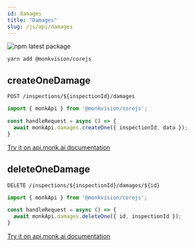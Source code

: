 ```yaml
---
id: damages
title: "Damages"
slug: /js/api/damages
---
```


![npm latest package](https://img.shields.io/npm/v/@monkvision/corejs/latest.svg)

```yarn
yarn add @monkvision/corejs
```

## createOneDamage
`POST /inspections/${inspectionId}/damages`

```javascript
import { monkApi } from '@monkvision/corejs';

const handleRequest = async () => {
  await monkApi.damages.createOne({ inspectionId, data });
}
```

[Try it on api.monk.ai documentation](https://api.monk.ai/v1/apidocs/#/Damage/post_damage)

## deleteOneDamage
`DELETE /inspections/${inspectionId}/damages/${id}`

```javascript
import { monkApi } from '@monkvision/corejs';

const handleRequest = async () => {
  await monkApi.damages.deleteOne({ id, inspectionId });
}
```

[Try it on api.monk.ai documentation](https://api.monk.ai/v1/apidocs/#/Damage/delete_damage)
